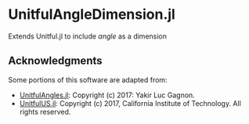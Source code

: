 # UnitfulAngleDimension.jl
Extends Unitful.jl to include *angle* as a dimension


## Acknowledgments
Some portions of this software are adapted from:
- [UnitfulAngles.jl](https://github.com/yakir12/UnitfulAngles.jl/blob/master/LICENSE.md): Copyright (c) 2017: Yakir Luc Gagnon.
- [UnitfulUS.jl](https://github.com/PainterQubits/UnitfulUS.jl/blob/master/LICENSE.md): Copyright (c) 2017, California Institute of Technology. All rights reserved.

